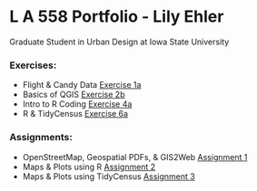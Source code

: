 # L A 558 Portfolio - Lily Ehler

Graduate Student in Urban Design at Iowa State University

### Exercises:
- Flight & Candy Data [Exercise 1a](ex1a.md)
- Basics of QGIS [Exercise 2b](Exercises/2b/ex2b.md)
- Intro to R Coding [Exercise 4a](Exercises/4a/ex4a.md)
- R & TidyCensus [Exercise 6a](Exercises/6a/ex6a.md)

### Assignments:
- OpenStreetMap, Geospatial PDFs, & GIS2Web [Assignment 1](Assignments/assign3a.md)
- Maps & Plots using R [Assignment 2](Assignments/assign2.md)
- Maps & Plots using TidyCensus [Assignment 3](Assignments/Assignment3/index.md)
